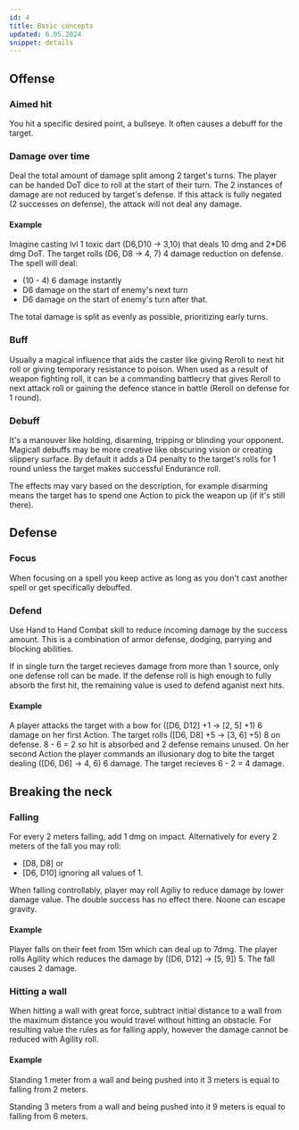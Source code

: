 ```yaml
---
id: 4
title: Basic concepts
updated: 6.05.2024
snippet: details
---
```


## Offense
### Aimed hit

You hit a specific desired point, a bullseye. It often causes a debuff for the
target.

### Damage over time

Deal the total amount of damage split among 2 target's turns. 
The player can be handed DoT dice to roll at the start of their turn.
The 2 instances of damage are not reduced by target's defense.
If this attack is fully negated (2 successes on defense), the attack will not deal any damage.

#### Example
Imagine casting lvl 1 toxic dart (D6,D10 -> 3,10) that deals 10 dmg and 2*D6 dmg DoT. 
The target rolls (D6, D8 -> 4, 7) 4 damage reduction on defense. The spell will deal:
- (10 - 4) 6 damage instantly
- D6 damage on the start of enemy's next turn
- D6 damage on the start of enemy's turn after that.

The total damage is split as evenly as possible, prioritizing early turns.

### Buff

Usually a magical influence that aids the caster like giving Reroll to next hit
roll or giving temporary resistance to poison. When used as a result of weapon
fighting roll, it can be a commanding battlecry that gives Reroll to next attack
roll or gaining the defence stance in battle (Reroll on defense for 1 round).

### Debuff

It's a manouver like holding, disarming, tripping or blinding your opponent.
Magicall debuffs may be more creative like obscuring vision or creating slippery
surface. By default it adds a D4 penalty to the target's rolls for 1 round unless
the target makes successful Endurance roll.

The effects may vary based on the description, for example disarming means the
target has to spend one Action to pick the weapon up (if it's still there).

## Defense
### Focus

When focusing on a spell you keep active as long as you don't cast another
spell or get specifically debuffed.

### Defend

Use Hand to Hand Combat skill to reduce incoming damage by the success amount.
This is a combination of armor defense, dodging, parrying and blocking abilities.

If in single turn the target recieves damage from more than 1 source, only one
defense roll can be made. If the defense roll is high enough to fully absorb the
first hit, the remaining value is used to defend aganist next hits.

#### Example
A player attacks the target with a bow for ([D6, D12] +1 -> [2, 5] +1) 6 damage on her first
Action. The target rolls ([D6, D8] +5 -> [3, 6] +5) 8 on defense. 8 - 6 = 2 so hit is absorbed and 2
defense remains unused. On her second Action the player commands an illusionary
dog to bite the target dealing ([D6, D6] -> 4, 6) 6 damage. The target recieves 6 - 2 = 4 damage.

## Breaking the neck
### Falling

For every 2 meters falling, add 1 dmg on impact. 
Alternatively for every 2 meters of the fall you may roll:
- [D8, D8] or
- [D6, D10] 
ignoring all values of 1.

When falling controllably, player may roll Agiliy to reduce damage by lower damage value.
The double success has no effect there. Noone can escape gravity.

#### Example
Player falls on their feet from 15m which can deal up to 7dmg. 
The player rolls Agility which reduces the damage by ([D6, D12] -> [5, 9]) 5. 
The fall causes 2 damage.

### Hitting a wall

When hitting a wall with great force, subtract initial distance to a wall from
the maximum distance you would travel without hitting an obstacle. For resulting
value the rules as for falling apply, however the damage cannot be reduced with
Agility roll.

#### Example
Standing 1 meter from a wall and being pushed into it 3 meters is
equal to falling from 2 meters. 

Standing 3 meters from a wall and being pushed into it 9 meters is equal to falling from 6 meters.
